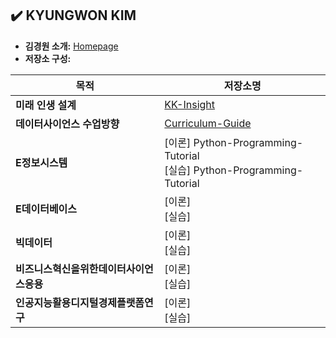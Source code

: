 ## ✔️ KYUNGWON KIM
- **김경원 소개:** [Homepage](https://sites.google.com/view/thekimk)
- **저장소 구성:** 

| 목적 | 저장소명 |
|---|---|
| **미래 인생 설계** | [KK-Insight](https://github.com/thekimk/KK-Insight) |
| **데이터사이언스 수업방향** | [Curriculum-Guide](https://github.com/thekimk/Curriculum-Guide) |
| **E정보시스템** | [이론] Python-Programming-Tutorial <br> [실습] Python-Programming-Tutorial |
| **E데이터베이스** | [이론] <br> [실습] |
| **빅데이터** | [이론] <br> [실습] |
| **비즈니스혁신을위한데이터사이언스응용** | [이론] <br> [실습] |
| **인공지능활용디지털경제플랫폼연구** | [이론] <br> [실습] |
